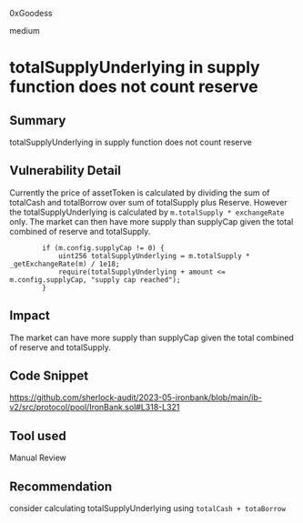 0xGoodess

medium

# totalSupplyUnderlying in supply function does not count reserve

## Summary
totalSupplyUnderlying in supply function does not count reserve

## Vulnerability Detail
Currently the  price of assetToken is calculated by dividing the sum of totalCash and totalBorrow over sum of totalSupply plus Reserve. However the totalSupplyUnderlying is calculated by `m.totalSupply * exchangeRate` only. The market can then have more supply than supplyCap given the total combined of reserve and totalSupply.

```solidity
        if (m.config.supplyCap != 0) {
            uint256 totalSupplyUnderlying = m.totalSupply * _getExchangeRate(m) / 1e18;
            require(totalSupplyUnderlying + amount <= m.config.supplyCap, "supply cap reached");
        }
```

## Impact
The market can have more supply than supplyCap given the total combined of reserve and totalSupply.

## Code Snippet
https://github.com/sherlock-audit/2023-05-ironbank/blob/main/ib-v2/src/protocol/pool/IronBank.sol#L318-L321

## Tool used

Manual Review

## Recommendation
consider calculating totalSupplyUnderlying using `totalCash + totaBorrow`